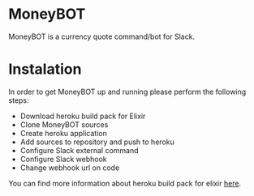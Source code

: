 MoneyBOT
========

MoneyBOT is a currency quote command/bot for Slack.

# Instalation

In order to get MoneyBOT up and running please perform the following steps:

* Download heroku build pack for Elixir
* Clone MoneyBOT sources
* Create heroku application
* Add sources to repository and push to heroku
* Configure Slack external command
* Configure Slack webhook
* Change webhook url on code

You can find more information about heroku build pack for elixir
[here](https://github.com/HashNuke/heroku-buildpack-elixir).
